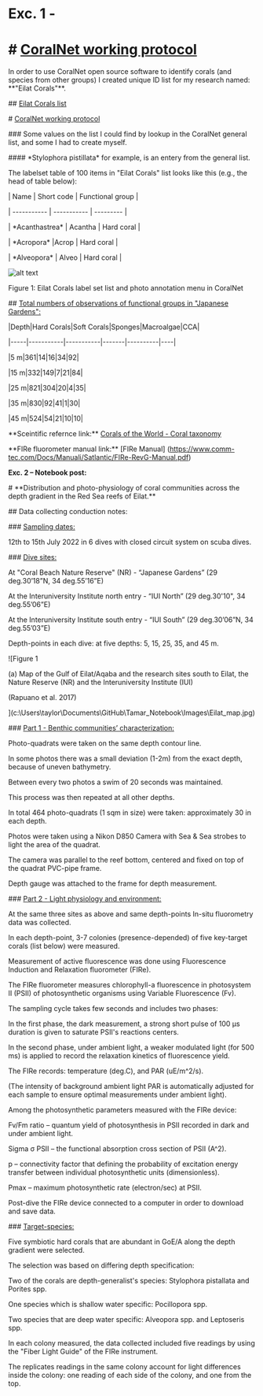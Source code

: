﻿# Exc. 1 - 
# # <ins>CoralNet working protocol
In order to use CoralNet open source software to identify corals (and species from other groups) I created unique ID list for my research named: \*\*"Eilat Corals"\*\*.

\## [Eilat Corals list](https://coralnet.ucsd.edu/source/4342/labelset/)

\# <ins>CoralNet working protocol

\### Some values on the list I could find by lookup in the CoralNet general list, and some I had to create myself. 

\#### \*Stylophora pistillata\* for example, is an entery from the general list. 

The labelset table of 100 items in "Eilat Corals" list looks like this (e.g., the head of table below): 

| Name | Short code | Functional group |

\| ----------- | ----------- | --------- |

| \*Acanthastrea\* | Acantha | Hard coral |

| \*Acropora\* |Acrop | Hard coral |

| \*Alveopora\* | Alveo | Hard coral |

![alt text](<Annotations in CoralNet.jpg>)

Figure 1: Eilat Corals label set list and photo annotation menu in CoralNet

\## <ins> Total numbers of observations of functional groups in "Japanese Gardens":

|Depth|Hard Corals|Soft Corals|Sponges|Macroalgae|CCA|

\|-----|-----------|-----------|-------|----------|----|

|5 m|361|14|16|34|92|

|15 m|332|149|7|21|84|

|25 m|821|304|20|4|35|

|35 m|830|92|41|1|30|

|45 m|524|54|21|10|10|

\*\*Sceintific refernce link:\*\* [Corals of the World - Coral taxonomy](http://www.coralsoftheworld.org/page/overview-of-coral-taxonomy/)

\*\*FIRe fluorometer manual link:\*\* [FIRe Manual] (<https://www.comm-tec.com/Docs/Manuali/Satlantic/FIRe-RevG-Manual.pdf>)

**Exc. 2 – Notebook post:** 

\# \*\*Distribution and photo-physiology of coral communities across the depth gradient in the Red Sea reefs of Eilat.\*\* 

\## Data collecting conduction notes:

\### <ins>Sampling dates:

12th to 15th July 2022 in 6 dives with closed circuit system on scuba dives.

\### <ins>Dive sites:

At "Coral Beach Nature Reserve" (NR) - “Japanese Gardens” (29 deg.30’18”N, 34 deg.55’16”E)

At the Interuniversity Institute north entry - “IUI North” (29 deg.30'10", 34 deg.55’06”E)

At the Interuniversity Institute south entry - “IUI South” (29 deg.30’06”N, 34 deg.55’03”E)

Depth-points in each dive: at five depths: 5, 15, 25, 35, and 45 m.

![Figure 1 

(a) Map of the Gulf of Eilat/Aqaba and the research sites south to Eilat, the Nature Reserve (NR) and the Interuniversity Institute (IUI) 

(Rapuano et al. 2017)

](c:\Users\taylor\Documents\GitHub\Tamar\_Notebook\Images\Eilat\_map.jpg)

\### <ins>Part 1 - Benthic communities’ characterization:

Photo-quadrats were taken on the same depth contour line. 

In some photos there was a small deviation (1-2m) from the exact depth, because of uneven bathymetry. 

Between every two photos a swim of 20 seconds was maintained. 

This process was then repeated at all other depths. 

In total 464 photo-quadrats (1 sqm in size) were taken: approximately 30 in each depth.

Photos were taken using a Nikon D850 Camera with Sea & Sea strobes to light the area of the quadrat. 

The camera was parallel to the reef bottom, centered and fixed on top of the quadrat PVC-pipe frame. 

Depth gauge was attached to the frame for depth measurement. 

\### <ins>Part 2 - Light physiology and environment:

At the same three sites as above and same depth-points In-situ fluorometry data was collected.

In each depth-point, 3-7 colonies (presence-depended) of five key-target corals (list below) were measured.

Measurement of active fluorescence was done using Fluorescence Induction and Relaxation fluorometer (FIRe).

The FIRe fluorometer measures chlorophyll-a fluorescence in photosystem Ⅱ (PSⅡ) of photosynthetic organisms using Variable Fluorescence (Fv). 

The sampling cycle takes few seconds and includes two phases: 

In the first phase, the dark measurement, a strong short pulse of 100 µs duration is given to saturate PSⅡ's reactions centers.

In the second phase, under ambient light, a weaker modulated light (for 500 ms) is applied to record the relaxation kinetics of fluorescence yield.

The FIRe records: temperature (deg.C), and PAR (uE/m^2/s).

(The intensity of background ambient light PAR is automatically adjusted for each sample to ensure optimal measurements under ambient light). 

Among the photosynthetic parameters measured with the FIRe device: 

Fv/Fm ratio – quantum yield of photosynthesis in PSⅡ recorded in dark and under ambient light. 

Sigma σ PSⅡ – the functional absorption cross section of PSⅡ (A^2).

p – connectivity factor that defining the probability of excitation energy transfer between individual photosynthetic units (dimensionless).

Pmax – maximum photosynthetic rate (electron/sec) at PSⅡ.

Post-dive the FIRe device connected to a computer in order to download and save data. 

\### <ins>Target-species:

Five symbiotic hard corals that are abundant in GoE/A along the depth gradient were selected. 

The selection was based on differing depth specification: 

Two of the corals are depth-generalist's species: Stylophora pistallata and Porites spp.

One species which is shallow water specific: Pocillopora spp.

Two species that are deep water specific: Alveopora spp. and Leptoseris spp. 

In each colony measured, the data collected included five readings by using the "Fiber Light Guide" of the FIRe instrument.

The replicates readings in the same colony account for light differences inside the colony: one reading of each side of the colony, and one from the top.
